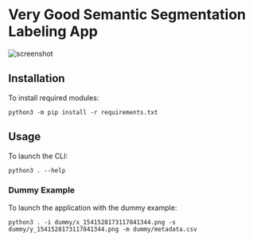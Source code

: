 # Very Good Semantic Segmentation Labeling App

![screenshot](https://user-images.githubusercontent.com/2184469/48598236-89d16d00-e927-11e8-880a-44986a732b90.png)

## Installation

To install required modules:

```shell
python3 -m pip install -r requirements.txt
```

## Usage

To launch the CLI:

```shell
python3 . --help
```

### Dummy Example

To launch the application with the dummy example:

```shell
python3 . -i dummy/x_1541528173117841344.png -s dummy/y_1541528173117841344.png -m dummy/metadata.csv
```
